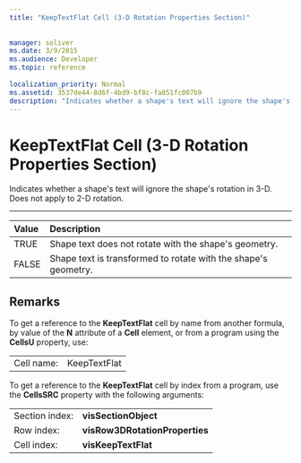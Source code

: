 ```yaml
---
title: "KeepTextFlat Cell (3-D Rotation Properties Section)"
 
 
manager: soliver
ms.date: 3/9/2015
ms.audience: Developer
ms.topic: reference
 
localization_priority: Normal
ms.assetid: 3537de44-8d6f-4bd9-bf8c-fa851fc007b9
description: "Indicates whether a shape's text will ignore the shape's rotation in 3-D. Does not apply to 2-D rotation."
---
```


# KeepTextFlat Cell (3-D Rotation Properties Section)

Indicates whether a shape's text will ignore the shape's rotation in 3-D. Does not apply to 2-D rotation. 
  
****

|**Value**|**Description**|
|:-----|:-----|
|TRUE  <br/> |Shape text does not rotate with the shape's geometry.  <br/> |
|FALSE  <br/> |Shape text is transformed to rotate with the shape's geometry.  <br/> |
   
## Remarks

To get a reference to the **KeepTextFlat** cell by name from another formula, by value of the **N** attribute of a **Cell** element, or from a program using the **CellsU** property, use: 
  
|||
|:-----|:-----|
|Cell name:  <br/> |KeepTextFlat  <br/> |
   
To get a reference to the **KeepTextFlat** cell by index from a program, use the **CellsSRC** property with the following arguments: 
  
|||
|:-----|:-----|
|Section index:  <br/> |**visSectionObject** <br/> |
|Row index:  <br/> |**visRow3DRotationProperties** <br/> |
|Cell index:  <br/> |**visKeepTextFlat** <br/> |
   

